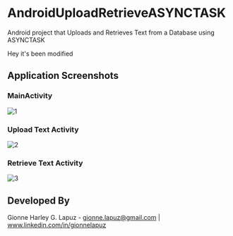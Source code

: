 # AndroidUploadRetrieveASYNCTASK
Android project that Uploads and Retrieves Text from a Database using ASYNCTASK

Hey it's been modified

## Application Screenshots

### MainActivity
![1](https://user-images.githubusercontent.com/33053218/33529600-77120578-d88c-11e7-9c68-cfed575b0f8a.png)

### Upload Text Activity
![2](https://user-images.githubusercontent.com/33053218/33529601-773f9970-d88c-11e7-892f-ae2de67b1ea4.png)

### Retrieve Text Activity 
![3](https://user-images.githubusercontent.com/33053218/33529599-76e0fc58-d88c-11e7-9862-763bdb24839a.png)

## Developed By
Gionne Harley G. Lapuz - gionne.lapuz@gmail.com | www.linkedin.com/in/gionnelapuz

